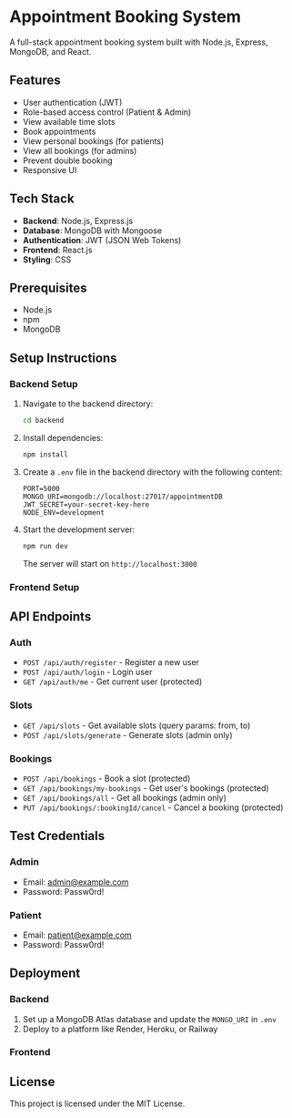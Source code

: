 # Appointment Booking System

A full-stack appointment booking system built with Node.js, Express, MongoDB, and React.

## Features

- User authentication (JWT)
- Role-based access control (Patient & Admin)
- View available time slots
- Book appointments
- View personal bookings (for patients)
- View all bookings (for admins)
- Prevent double booking
- Responsive UI

## Tech Stack

- **Backend**: Node.js, Express.js
- **Database**: MongoDB with Mongoose
- **Authentication**: JWT (JSON Web Tokens)
- **Frontend**: React.js 
- **Styling**: CSS 

## Prerequisites

- Node.js 
- npm 
- MongoDB 

## Setup Instructions

### Backend Setup

1. Navigate to the backend directory:
   ```bash
   cd backend
   ```

2. Install dependencies:
   ```bash
   npm install
   ```

3. Create a `.env` file in the backend directory with the following content:
   ```
   PORT=5000
   MONGO_URI=mongodb://localhost:27017/appointmentDB
   JWT_SECRET=your-secret-key-here
   NODE_ENV=development
   ```

4. Start the development server:
   ```bash
   npm run dev
   ```

   The server will start on `http://localhost:3000`

### Frontend Setup

## API Endpoints

### Auth
- `POST /api/auth/register` - Register a new user
- `POST /api/auth/login` - Login user
- `GET /api/auth/me` - Get current user (protected)

### Slots
- `GET /api/slots` - Get available slots (query params: from, to)
- `POST /api/slots/generate` - Generate slots (admin only)

### Bookings
- `POST /api/bookings` - Book a slot (protected)
- `GET /api/bookings/my-bookings` - Get user's bookings (protected)
- `GET /api/bookings/all` - Get all bookings (admin only)
- `PUT /api/bookings/:bookingId/cancel` - Cancel a booking (protected)

## Test Credentials

### Admin
- Email: admin@example.com
- Password: Passw0rd!

### Patient
- Email: patient@example.com
- Password: Passw0rd!

## Deployment

### Backend
1. Set up a MongoDB Atlas database and update the `MONGO_URI` in `.env`
2. Deploy to a platform like Render, Heroku, or Railway

### Frontend

## License

This project is licensed under the MIT License.